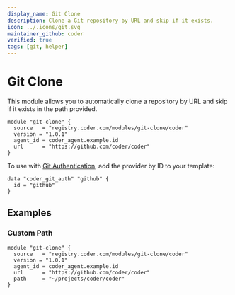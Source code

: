 ```yaml
---
display_name: Git Clone
description: Clone a Git repository by URL and skip if it exists.
icon: ../.icons/git.svg
maintainer_github: coder
verified: true
tags: [git, helper]
---
```


# Git Clone

This module allows you to automatically clone a repository by URL and skip if it exists in the path provided.

```hcl
module "git-clone" {
  source   = "registry.coder.com/modules/git-clone/coder"
  version = "1.0.1"
  agent_id = coder_agent.example.id
  url      = "https://github.com/coder/coder"
}
```

To use with [Git Authentication](https://coder.com/docs/v2/latest/admin/git-providers), add the provider by ID to your template:

```hcl
data "coder_git_auth" "github" {
  id = "github"
}
```

## Examples

### Custom Path

```hcl
module "git-clone" {
  source   = "registry.coder.com/modules/git-clone/coder"
  version = "1.0.1"
  agent_id = coder_agent.example.id
  url      = "https://github.com/coder/coder"
  path     = "~/projects/coder/coder"
}
```
